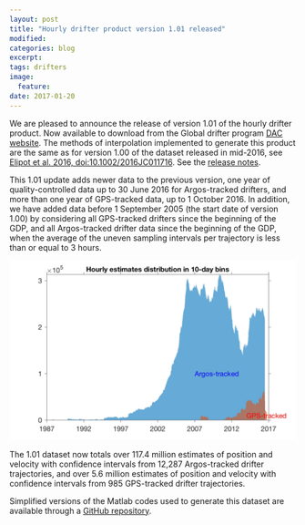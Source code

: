```yaml
---
layout: post
title: "Hourly drifter product version 1.01 released"
modified:
categories: blog
excerpt:
tags: drifters
image:
  feature:
date: 2017-01-20  
---
```


We are pleased to announce the release of version 1.01 of the hourly drifter product. Now available to download from the Global drifter program [DAC website](http://www.aoml.noaa.gov/phod/dac/hourly_data.php). The methods of interpolation implemented to generate this product are the same as for version 1.00 of the dataset released in mid-2016, see [Elipot et al. 2016, doi:10.1002/2016JC011716](http://dx.doi.org/10.1002/2016JC011716). See the [release notes](http://www.aoml.noaa.gov/phod/dac/hourly_data.php).

This 1.01 update adds newer data to the previous version, one year of quality-controlled data up to 30 June 2016 for Argos-tracked drifters, and more than one year of GPS-tracked data, up to 1 October 2016. In addition, we have added data before 1 September 2005 (the start date of version 1.00) by considering all GPS-tracked drifters since the beginning of the GDP, and all Argos-tracked drifter data since the beginning of the GDP, when the average of the uneven sampling intervals per trajectory is less than or equal to 3 hours.

![Alt text](/images/data_distribution_1.01.jpg "Distribution of hourly drifter position and velocity estimates from Argos-tracked and GPS-tracked trajectories, version 1.01")

The 1.01 dataset now totals over 117.4 million estimates of position and velocity with confidence intervals from 12,287 Argos-tracked drifter trajectories, and over 5.6 million estimates of position and velocity with confidence intervals from 985 GPS-tracked drifter trajectories.

Simplified versions of the Matlab codes used to generate this dataset are available through a [GitHub repository](https://github.com/selipot/hourly-drifters/).
